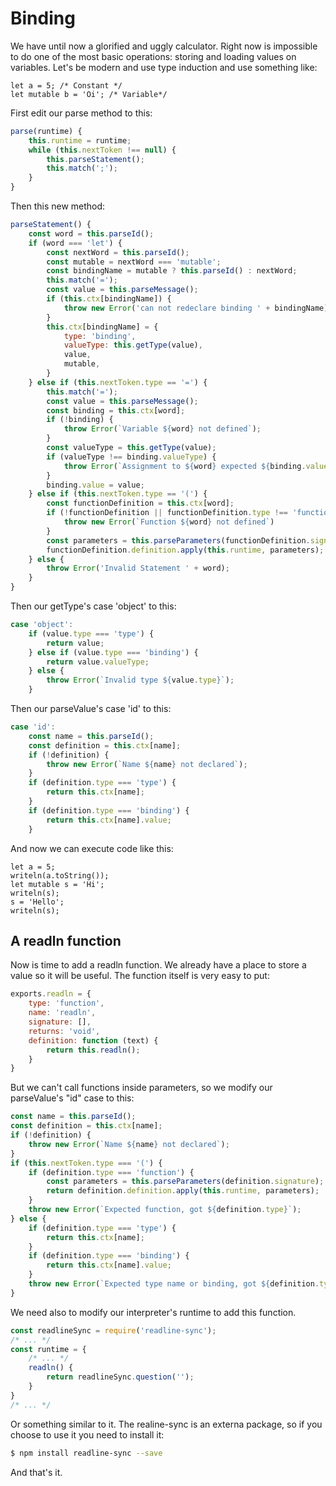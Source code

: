 Binding
=======

We have until now a glorified and uggly calculator. Right now is impossible to do one of the most basic operations: storing and loading values on variables. Let's be modern and use type induction and use something like:

```
let a = 5; /* Constant */
let mutable b = 'Oi'; /* Variable*/
```

First edit our parse method to this:

```js
parse(runtime) {
    this.runtime = runtime;
    while (this.nextToken !== null) {
        this.parseStatement();
        this.match(';');
    }
}
```

Then this new method:
```js
parseStatement() {
    const word = this.parseId();
    if (word === 'let') {
        const nextWord = this.parseId();
        const mutable = nextWord === 'mutable';
        const bindingName = mutable ? this.parseId() : nextWord;
        this.match('=');
        const value = this.parseMessage();
        if (this.ctx[bindingName]) {
            throw new Error('can not redeclare binding ' + bindingName)
        }
        this.ctx[bindingName] = {
            type: 'binding',
            valueType: this.getType(value),
            value,
            mutable,
        }
    } else if (this.nextToken.type == '=') {
        this.match('=');
        const value = this.parseMessage();
        const binding = this.ctx[word];
        if (!binding) {
            throw Error(`Variable ${word} not defined`);
        }
        const valueType = this.getType(value);
        if (valueType !== binding.valueType) {
            throw Error(`Assignment to ${word} expected ${binding.valueType.name}, got ${valueType.name}`);
        }
        binding.value = value;
    } else if (this.nextToken.type == '(') {
        const functionDefinition = this.ctx[word];
        if (!functionDefinition || functionDefinition.type !== 'function') {
            throw new Error(`Function ${word} not defined`)
        }
        const parameters = this.parseParameters(functionDefinition.signature);
        functionDefinition.definition.apply(this.runtime, parameters);
    } else {
        throw Error('Invalid Statement ' + word);
    }
}
```

Then our getType's case 'object' to this:
```js
case 'object':
    if (value.type === 'type') {
        return value;
    } else if (value.type === 'binding') {
        return value.valueType;
    } else {
        throw Error(`Invalid type ${value.type}`);
    }
```

Then our parseValue's case 'id' to this:
```js
case 'id':
    const name = this.parseId();
    const definition = this.ctx[name];
    if (!definition) {
        throw new Error(`Name ${name} not declared`);
    }
    if (definition.type === 'type') {
        return this.ctx[name];
    }
    if (definition.type === 'binding') {
        return this.ctx[name].value;
    }
```

And now we can execute code like this:

```blang
let a = 5;
writeln(a.toString());
let mutable s = 'Hi';
writeln(s);
s = 'Hello';
writeln(s);
```

A readln function
-----------------

Now is time to add a readln function. We already have a place to store a value so it will be useful. The function itself is very easy to put:

```js
exports.readln = {
    type: 'function',
    name: 'readln',
    signature: [],
    returns: 'void',
    definition: function (text) {
        return this.readln();
    }
}
```

But we can't call functions inside parameters, so we modify our parseValue's "id" case to this:
```js
const name = this.parseId();
const definition = this.ctx[name];
if (!definition) {
    throw new Error(`Name ${name} not declared`);
}
if (this.nextToken.type === '(') {
    if (definition.type === 'function') {
        const parameters = this.parseParameters(definition.signature);
        return definition.definition.apply(this.runtime, parameters);
    }
    throw new Error(`Expected function, got ${definition.type}`);
} else {
    if (definition.type === 'type') {
        return this.ctx[name];
    }
    if (definition.type === 'binding') {
        return this.ctx[name].value;
    }
    throw new Error(`Expected type name or binding, got ${definition.type}`);
}
```

We need also to modify our interpreter's runtime to add this function.

```js
const readlineSync = require('readline-sync');
/* ... */
const runtime = {
    /* ... */
    readln() {
        return readlineSync.question('');
    }
}
/* ... */
```
Or something similar to it. The realine-sync is an externa package, so if you choose to use it you need to install it:

```bash
$ npm install readline-sync --save
```

And that's it.
